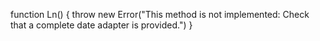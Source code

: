  function Ln() {
        throw new Error("This method is not implemented: Check that a complete date adapter is provided.")
    }
